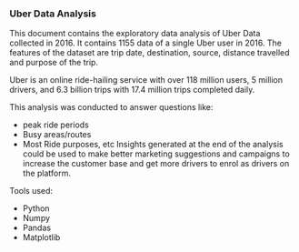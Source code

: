 ### Uber Data Analysis

This document contains the exploratory data analysis of Uber Data collected in 2016. It contains 1155 data of a single Uber user in 2016. The features of the dataset are trip date, destination, source, distance travelled and purpose of the trip.

Uber is an online ride-hailing service with over 118 million users, 5 million drivers, and 6.3 billion trips with 17.4 million trips completed daily. 

This analysis was conducted to answer questions like:
  - peak ride periods
  - Busy areas/routes
  - Most Ride purposes, etc
Insights generated at the end of the analysis could be used to make better marketing suggestions and campaigns to increase the customer base and get more drivers to enrol as drivers on the platform.

Tools used:
  - Python
  - Numpy
  - Pandas
  - Matplotlib

    
